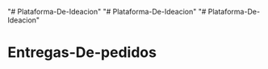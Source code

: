 "# Plataforma-De-Ideacion" 
"# Plataforma-De-Ideacion" 
"# Plataforma-De-Ideacion" 
# Entregas-De-pedidos
